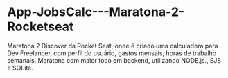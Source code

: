 # App-JobsCalc---Maratona-2-Rocketseat
Maratona 2 Discover da Rocket Seat, onde é criado uma calculadora para Dev Freelancer, com perfil do usuário, gastos mensais, horas de trabalho semanais.
Maratona com maior foco em backend, utilizando NODE.js., EJS e SQLite.
